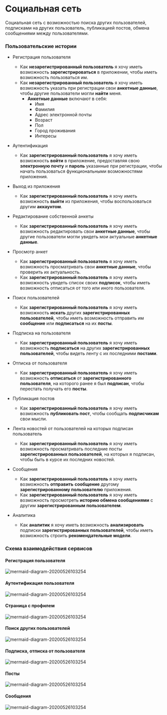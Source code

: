 # Cоциальная сеть

Социальная сеть с возможностью поиска других пользователей, подписками на других пользователь, публикацией постов, обмена сообщениями между пользователями.

### Пользовательские истории

* Регистрация пользователя
  * Как **незарегистрированный пользователь** я хочу иметь возможность **зарегистрироваться** в приложении, чтобы иметь возможность пользоваться им.
  * Как **незарегистрированный пользователь** я хочу иметь возможность указать при регистрации свои **анкетные данные**, чтобы другие пользователи могли **найти** меня.
    * **Анкетные данные** включают в себя: 
      * Имя
      * Фамилия
      * Адрес электронной почты
      * Возраст
      * Пол
      * Город проживания
      * Интересы
  
* Аутентификация
  * Как **зарегистрированный пользователь** я хочу иметь возможность **войти** в приложение, предоставляя свою **электронную почту** и **пароль** указанные при регистрации, чтобы начать пользоваться функциональными возможностями приложения.

* Выход из приложения
  * Как **зарегистрированный пользователь** я хочу иметь возможность **выйти** из приложения, чтобы воспользоваться другим **аккаунтом**.

* Редактирование собственной анкеты
  * Как **зарегистрированный пользователь** я хочу иметь возможность редактировать свои **анкетные данные**, чтобы другие пользователи могли увидеть мои актуальные **анкетные данные**.

* Просмотр анкет
  * Как **зарегистрированный пользователь** я хочу иметь возможность просматривать свои **анкетные данные**, чтобы проверить их актуальность.
  * Как **зарегистрированный пользователь** я хочу иметь возможность увидеть список своих **подписок**, чтобы иметь возможность отписаться от того или иного пользователя.

* Поиск пользователей
  * Как **зарегистрированный пользователь** я хочу иметь возможность **искать** других **зарегистрированных пользователей**, чтобы иметь возможность отправить им **сообщение** или **подписаться** на их **посты**.

* Подписка на пользователя
  * Как **зарегистрированный пользователь** я хочу иметь возможность **подписаться** на других **зарегистрированных пользователей**, чтобы видеть ленту с их последними **постами**.

* Отписка от пользователя
  * Как **зарегистрированный пользователь** я хочу иметь возможность **отписаться** от **зарегистрированного пользователя**, на которого ранее я был **подписан**, чтобы перестать получать его **посты**.

* Публикация постов
  * Как **зарегистрированный пользователь** я хочу иметь возможность **публиковать пост**, чтобы сообщать **подписчикам** свои мысли.

* Лента новостей от пользователей на которых подписан пользователь
  * Как **зарегистрированный пользователь** я хочу иметь возможность просматривать последние посты **зарегистрированных пользователей**, на которых я подписан, чтобы быть в курсе их последних новостей.

* Сообщения
  * Как **зарегистрированный пользователь** я хочу иметь возможность **отправить** **сообщение** другому **зарегистрированному пользователю** приложения.
  * Как **зарегистрированный пользователь** я хочу иметь возможность просмотреть **историю обмена сообщениями** с другим **зарегистрированным пользователем**.
  
* Аналитика
  * Как **аналитик** я хочу иметь возможность **анализировать** подписки **зарегистрированных пользователей**, чтобы иметь возможность строить **рекомендательные модели**.

### Схема взаимодействия сервисов

#### Регистрация пользователя

![mermaid-diagram-20200526103254](README.assets/registration.png)

#### Аутентификация пользователя

![mermaid-diagram-20200526103254](README.assets/auth.png)

#### Страница с профилем

![mermaid-diagram-20200526103254](README.assets/profile-page.png)

#### Поиск других пользователей

![mermaid-diagram-20200526103254](README.assets/search.png)

#### Подписка, отписка от пользователя

![mermaid-diagram-20200526103254](README.assets/subscriptions.png)

#### Посты

![mermaid-diagram-20200526103254](README.assets/posts.png)

#### Сообщения

![mermaid-diagram-20200526103254](README.assets/messages.png)
